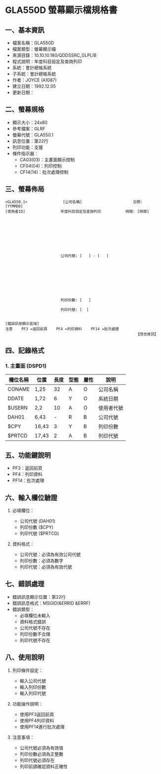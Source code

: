 # GLA550D 螢幕顯示檔規格書

## 一、基本資訊
- 檔案名稱：GLA550D
- 檔案類型：螢幕顯示檔
- 來源目錄：10.10.10.180/QDDSSRC_GLPLIB
- 程式說明：年度科目設定及查詢列印
- 系統：會計總帳系統
- 子系統：會計總帳系統
- 作者：JOYCE (A1087)
- 建立日期：1992.12.05
- 更新日期：

## 二、螢幕規格
- 顯示大小：24x80
- 參考檔案：GLRF
- 螢幕代號：GLA550.1
- 訊息位置：第22行
- 列印功能：支援
- 條件指示器：
  - CA03(03)：主畫面顯示控制
  - CF04(04)：列印控制
  - CF14(14)：批次處理控制

## 三、螢幕佈局
```
<GLA550.1>                [公司名稱]                       日期: [YYMMDD]
[使用者ID]                年度科目設定及查詢列印           時間: [時間]









                         公司代號: [   ] - [   ]









                         列印份數: [   ]

                         列印代號: [  ]


[錯誤訊息顯示區域]
注意    PF3 =返回前頁    PF4 =列印資料    PF14 =批次處理
                                                           【茂世資訊】
```

## 四、記錄格式

### 1. 主畫面 (DSPD1)
| 欄位名稱 | 位置 | 長度 | 型態 | 屬性 | 說明 |
|---------|------|------|------|------|------|
| CONAME | 1,25 | 32 | A | O | 公司名稱 |
| DDATE | 1,72 | 6 | Y | O | 系統日期 |
| $USERN | 2,2 | 10 | A | O | 使用者代號 |
| DAH01 | 6,43 | - | R | B | 公司代號 |
| $CPY | 16,43 | 3 | Y | B | 列印份數 |
| $PRTCD | 17,43 | 2 | A | B | 列印代號 |

## 五、功能鍵說明
- PF3：返回前頁
- PF4：列印資料
- PF14：批次處理

## 六、輸入欄位驗證
1. 必填欄位：
   - 公司代號 (DAH01)
   - 列印份數 ($CPY)
   - 列印代號 ($PRTCD)

2. 資料格式：
   - 公司代號：必須為有效公司代號
   - 列印份數：必須為數字
   - 列印代號：必須為有效代號

## 七、錯誤處理
- 錯誤訊息顯示位置：第22行
- 錯誤訊息格式：MSGID(&ERRID &ERRF)
- 錯誤類型：
  - 必填欄位未輸入
  - 資料格式錯誤
  - 公司代號不存在
  - 列印份數不合理
  - 列印代號不存在

## 八、使用說明
1. 列印條件設定：
   - 輸入公司代號
   - 輸入列印份數
   - 輸入列印代號

2. 功能操作說明：
   - 使用PF3返回前頁
   - 使用PF4列印資料
   - 使用PF14進行批次處理

3. 注意事項：
   - 公司代號必須為有效值
   - 列印份數必須為正整數
   - 列印代號必須存在
   - 列印前請確認資料正確性 